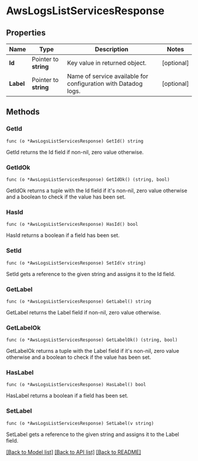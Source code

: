 # AwsLogsListServicesResponse

## Properties

Name | Type | Description | Notes
------------ | ------------- | ------------- | -------------
**Id** | Pointer to **string** | Key value in returned object. | [optional] 
**Label** | Pointer to **string** | Name of service available for configuration with Datadog logs. | [optional] 

## Methods

### GetId

`func (o *AwsLogsListServicesResponse) GetId() string`

GetId returns the Id field if non-nil, zero value otherwise.

### GetIdOk

`func (o *AwsLogsListServicesResponse) GetIdOk() (string, bool)`

GetIdOk returns a tuple with the Id field if it's non-nil, zero value otherwise
and a boolean to check if the value has been set.

### HasId

`func (o *AwsLogsListServicesResponse) HasId() bool`

HasId returns a boolean if a field has been set.

### SetId

`func (o *AwsLogsListServicesResponse) SetId(v string)`

SetId gets a reference to the given string and assigns it to the Id field.

### GetLabel

`func (o *AwsLogsListServicesResponse) GetLabel() string`

GetLabel returns the Label field if non-nil, zero value otherwise.

### GetLabelOk

`func (o *AwsLogsListServicesResponse) GetLabelOk() (string, bool)`

GetLabelOk returns a tuple with the Label field if it's non-nil, zero value otherwise
and a boolean to check if the value has been set.

### HasLabel

`func (o *AwsLogsListServicesResponse) HasLabel() bool`

HasLabel returns a boolean if a field has been set.

### SetLabel

`func (o *AwsLogsListServicesResponse) SetLabel(v string)`

SetLabel gets a reference to the given string and assigns it to the Label field.


[[Back to Model list]](../README.md#documentation-for-models) [[Back to API list]](../README.md#documentation-for-api-endpoints) [[Back to README]](../README.md)


